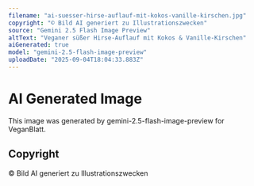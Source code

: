 ```yaml
---
filename: "ai-suesser-hirse-auflauf-mit-kokos-vanille-kirschen.jpg"
copyright: "© Bild AI generiert zu Illustrationszwecken"
source: "Gemini 2.5 Flash Image Preview"
altText: "Veganer süßer Hirse-Auflauf mit Kokos & Vanille-Kirschen"
aiGenerated: true
model: "gemini-2.5-flash-image-preview"
uploadDate: "2025-09-04T18:04:33.883Z"
---
```


# AI Generated Image

This image was generated by gemini-2.5-flash-image-preview for VeganBlatt.

## Copyright
© Bild AI generiert zu Illustrationszwecken
